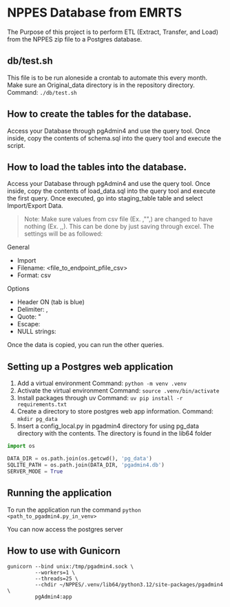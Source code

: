 # NPPES Database from EMRTS
The Purpose of this project is to perform ETL (Extract, Transfer, and Load) from the NPPES zip file to a Postgres database.

## db/test.sh
This file is to be run aloneside a crontab to automate this every month.
Make sure an Original_data directory is in the repository directory.
Command: `./db/test.sh`

## How to create the tables for the database.
Access your Database through pgAdmin4 and use the query tool.
Once inside, copy the contents of schema.sql into the query tool and execute the script.

## How to load the tables into the database.
Access your Database through pgAdmin4 and use the query tool.
Once inside, copy the contents of load_data.sql into the query tool and execute the first query.
Once executed, go into staging_table table and select Import/Export Data.
> Note: Make sure values from csv file (Ex. ,"",) are changed to have nothing (Ex. ,,). This can be done by just saving through excel.
The settings will be as followed:

General
- Import
- Filename: <file_to_endpoint_pfile_csv>
- Format: csv

Options
- Header ON (tab is blue)
- Delimiter: ,
- Quote: "
- Escape: 
- NULL strings: 

Once the data is copied, you can run the other queries.

## Setting up a Postgres web application
1. Add a virtual environment
Command: `python -m venv .venv`
2. Activate the virtual environment
Command: `source .venv/bin/activate`
3. Install packages through uv
Command: `uv pip install -r requirements.txt`
4. Create a directory to store postgres web app information.
Command: `mkdir pg_data`
5. Insert a config_local.py in pgadmin4 directory for using pg_data directory with the contents. The directory is found in the lib64 folder
```python
import os

DATA_DIR = os.path.join(os.getcwd(), 'pg_data')
SQLITE_PATH = os.path.join(DATA_DIR, 'pgadmin4.db')
SERVER_MODE = True
```

## Running the application
To run the application run the command
`python <path_to_pgadmin4.py_in_venv>`

You can now access the postgres server


## How to use with Gunicorn
```
gunicorn --bind unix:/tmp/pgadmin4.sock \
         --workers=1 \
         --threads=25 \
         --chdir ~/NPPES/.venv/lib64/python3.12/site-packages/pgadmin4 \
         pgAdmin4:app
```